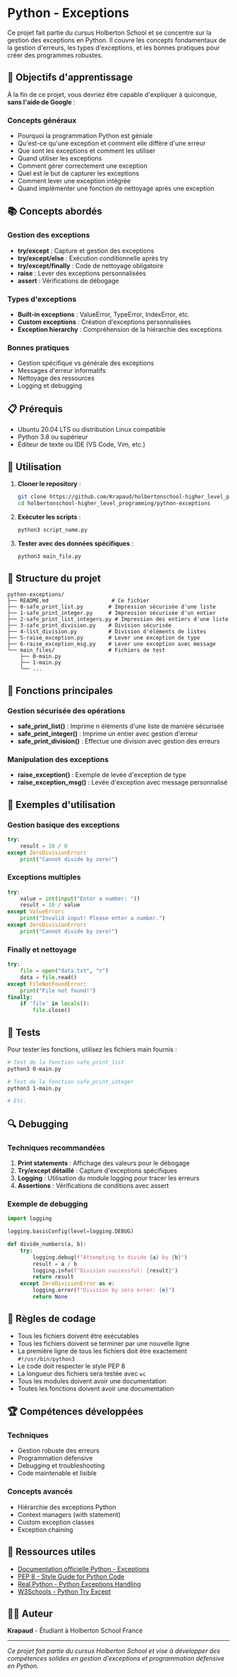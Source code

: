 # Python - Exceptions

Ce projet fait partie du cursus Holberton School et se concentre sur la gestion des exceptions en Python. Il couvre les concepts fondamentaux de la gestion d'erreurs, les types d'exceptions, et les bonnes pratiques pour créer des programmes robustes.

## 🎯 Objectifs d'apprentissage

À la fin de ce projet, vous devriez être capable d'expliquer à quiconque, **sans l'aide de Google** :

### Concepts généraux

* Pourquoi la programmation Python est géniale
* Qu'est-ce qu'une exception et comment elle diffère d'une erreur
* Que sont les exceptions et comment les utiliser
* Quand utiliser les exceptions
* Comment gérer correctement une exception
* Quel est le but de capturer les exceptions
* Comment lever une exception intégrée
* Quand implémenter une fonction de nettoyage après une exception

## 📚 Concepts abordés

### Gestion des exceptions

* **try/except** : Capture et gestion des exceptions
* **try/except/else** : Exécution conditionnelle après try
* **try/except/finally** : Code de nettoyage obligatoire
* **raise** : Lever des exceptions personnalisées
* **assert** : Vérifications de débogage

### Types d'exceptions

* **Built-in exceptions** : ValueError, TypeError, IndexError, etc.
* **Custom exceptions** : Création d'exceptions personnalisées
* **Exception hierarchy** : Compréhension de la hiérarchie des exceptions

### Bonnes pratiques

* Gestion spécifique vs générale des exceptions
* Messages d'erreur informatifs
* Nettoyage des ressources
* Logging et debugging

## 📋 Prérequis

* Ubuntu 20.04 LTS ou distribution Linux compatible
* Python 3.8 ou supérieur
* Éditeur de texte ou IDE (VS Code, Vim, etc.)

## 🚀 Utilisation

1. **Cloner le repository** :

   ```bash
   git clone https://github.com/Krapaud/holbertonschool-higher_level_programming.git
   cd holbertonschool-higher_level_programming/python-exceptions
   ```

2. **Exécuter les scripts** :

   ```bash
   python3 script_name.py
   ```

3. **Tester avec des données spécifiques** :

   ```bash
   python3 main_file.py
   ```

## 📁 Structure du projet

```text
python-exceptions/
├── README.md                    # Ce fichier
├── 0-safe_print_list.py        # Impression sécurisée d'une liste
├── 1-safe_print_integer.py     # Impression sécurisée d'un entier
├── 2-safe_print_list_integers.py # Impression des entiers d'une liste
├── 3-safe_print_division.py    # Division sécurisée
├── 4-list_division.py          # Division d'éléments de listes
├── 5-raise_exception.py        # Lever une exception de type
├── 6-raise_exception_msg.py    # Lever une exception avec message
└── main_files/                 # Fichiers de test
    ├── 0-main.py
    ├── 1-main.py
    └── ...
```

## 🔧 Fonctions principales

### Gestion sécurisée des opérations

* **safe_print_list()** : Imprime n éléments d'une liste de manière sécurisée
* **safe_print_integer()** : Imprime un entier avec gestion d'erreur
* **safe_print_division()** : Effectue une division avec gestion des erreurs

### Manipulation des exceptions

* **raise_exception()** : Exemple de levée d'exception de type
* **raise_exception_msg()** : Levée d'exception avec message personnalisé

## 📖 Exemples d'utilisation

### Gestion basique des exceptions

```python
try:
    result = 10 / 0
except ZeroDivisionError:
    print("Cannot divide by zero!")
```

### Exceptions multiples

```python
try:
    value = int(input("Enter a number: "))
    result = 10 / value
except ValueError:
    print("Invalid input! Please enter a number.")
except ZeroDivisionError:
    print("Cannot divide by zero!")
```

### Finally et nettoyage

```python
try:
    file = open("data.txt", "r")
    data = file.read()
except FileNotFoundError:
    print("File not found!")
finally:
    if 'file' in locals():
        file.close()
```

## 🧪 Tests

Pour tester les fonctions, utilisez les fichiers main fournis :

```bash
# Test de la fonction safe_print_list
python3 0-main.py

# Test de la fonction safe_print_integer
python3 1-main.py

# Etc.
```

## 🔍 Debugging

### Techniques recommandées

1. **Print statements** : Affichage des valeurs pour le débogage
2. **Try/except détaillé** : Capture d'exceptions spécifiques
3. **Logging** : Utilisation du module logging pour tracer les erreurs
4. **Assertions** : Vérifications de conditions avec assert

### Exemple de debugging

```python
import logging

logging.basicConfig(level=logging.DEBUG)

def divide_numbers(a, b):
    try:
        logging.debug(f"Attempting to divide {a} by {b}")
        result = a / b
        logging.info(f"Division successful: {result}")
        return result
    except ZeroDivisionError as e:
        logging.error(f"Division by zero error: {e}")
        return None
```

## 📝 Règles de codage

* Tous les fichiers doivent être exécutables
* Tous les fichiers doivent se terminer par une nouvelle ligne
* La première ligne de tous les fichiers doit être exactement `#!/usr/bin/python3`
* Le code doit respecter le style PEP 8
* La longueur des fichiers sera testée avec `wc`
* Tous les modules doivent avoir une documentation
* Toutes les fonctions doivent avoir une documentation

## 🏆 Compétences développées

### Techniques

* Gestion robuste des erreurs
* Programmation défensive
* Debugging et troubleshooting
* Code maintenable et lisible

### Concepts avancés

* Hiérarchie des exceptions Python
* Context managers (with statement)
* Custom exception classes
* Exception chaining

## 🔗 Ressources utiles

* [Documentation officielle Python - Exceptions](https://docs.python.org/3/tutorial/errors.html)
* [PEP 8 - Style Guide for Python Code](https://pep8.org/)
* [Real Python - Python Exceptions Handling](https://realpython.com/python-exceptions/)
* [W3Schools - Python Try Except](https://www.w3schools.com/python/python_try_except.asp)

## 👨‍💻 Auteur

**Krapaud** - Étudiant à Holberton School France

---

*Ce projet fait partie du cursus Holberton School et vise à développer des compétences solides en gestion d'exceptions et programmation défensive en Python.*
